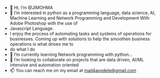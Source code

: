 - 👋 Hi, I’m @JIMOHMA
- 👀 I’m interested in python as a programming language, data science, AI, Machine Learning and Network Programming and Development With Adobe Photoshop with the use of 
- Javascript Language. 
- I enjoy the process of automating tasks and systems of operations for businesses. Coming up with solutions to help the smoothen business operations is what drives me to
- do what I do 
- 🌱 I’m currently learning Network programming with python...
- 💞️ I’m looking to collaborate on projects that are data driven, AI/ML intensive and automation oriented
- 📫 You can reach me on my email at mail4ayodele@gmail.com

<!---
JIMOHMA/JIMOHMA is a ✨ special ✨ repository because its `README.md` (this file) appears on your GitHub profile.
You can click the Preview link to take a look at your changes.
--->
